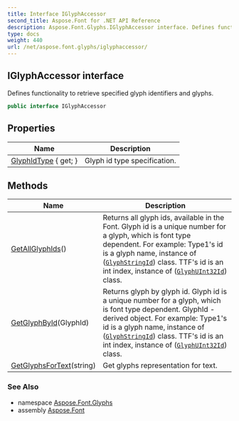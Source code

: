 ```yaml
---
title: Interface IGlyphAccessor
second_title: Aspose.Font for .NET API Reference
description: Aspose.Font.Glyphs.IGlyphAccessor interface. Defines functionality to retrieve specified glyph identifiers and glyphs
type: docs
weight: 440
url: /net/aspose.font.glyphs/iglyphaccessor/
---
```

## IGlyphAccessor interface

Defines functionality to retrieve specified glyph identifiers and glyphs.

```csharp
public interface IGlyphAccessor
```

## Properties

| Name | Description |
| --- | --- |
| [GlyphIdType](../../aspose.font.glyphs/iglyphaccessor/glyphidtype/) { get; } | Glyph id type specification. |

## Methods

| Name | Description |
| --- | --- |
| [GetAllGlyphIds](../../aspose.font.glyphs/iglyphaccessor/getallglyphids/)() | Returns all glyph ids, available in the Font. Glyph id is a unique number for a glyph, which is font type dependent. For example: Type1's id is a glyph name, instance of ([`GlyphStringId`](../glyphstringid/)) class. TTF's id is an int index, instance of ([`GlyphUInt32Id`](../glyphuint32id/)) class. |
| [GetGlyphById](../../aspose.font.glyphs/iglyphaccessor/getglyphbyid/)(GlyphId) | Returns glyph by glyph id. Glyph id is a unique number for a glyph, which is font type dependent. GlyphId - derived object. For example: Type1's id is a glyph name, instance of ([`GlyphStringId`](../glyphstringid/)) class. TTF's id is an int index, instance of ([`GlyphUInt32Id`](../glyphuint32id/)) class. |
| [GetGlyphsForText](../../aspose.font.glyphs/iglyphaccessor/getglyphsfortext/)(string) | Get glyphs representation for text. |

### See Also

* namespace [Aspose.Font.Glyphs](../../aspose.font.glyphs/)
* assembly [Aspose.Font](../../)


